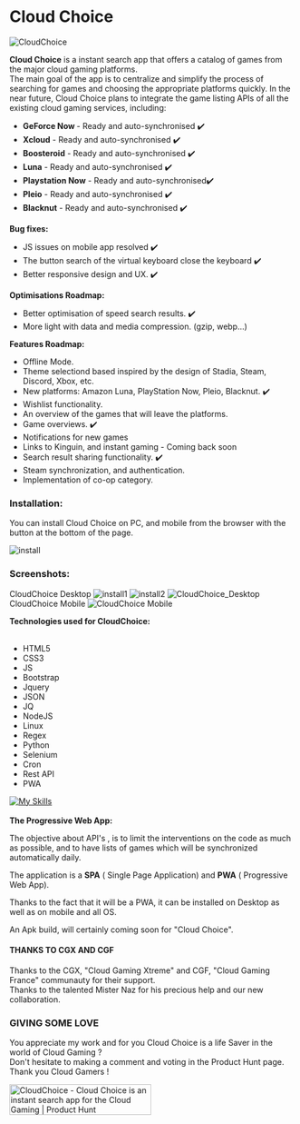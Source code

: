 # Cloud Choice
![CloudChoice](https://github.com/mistertest/cloud-choice/blob/main/img/logo_cloud_choice300px.png)
<br>

<b>Cloud Choice</b> is a instant search app that offers a catalog of games from the major cloud gaming platforms.
<br>
The main goal of the app is to centralize and simplify the process of searching for games and choosing the appropriate platforms quickly. In the near future, Cloud Choice plans to integrate the game listing APIs of all the existing cloud gaming services, including:

- <b>GeForce Now </b> - Ready and auto-synchronised :heavy_check_mark:
- <b>Xcloud</b> - Ready and auto-synchronised :heavy_check_mark:
- <b>Boosteroid</b> - Ready and auto-synchronised :heavy_check_mark:
- <b>Luna</b> - Ready and auto-synchronised :heavy_check_mark:
- <b>Playstation Now</b> - Ready and auto-synchronised:heavy_check_mark:
- <b>Pleio</b> - Ready and auto-synchronised :heavy_check_mark:
- <b>Blacknut</b> - Ready and auto-synchronised :heavy_check_mark:

<b>Bug fixes:</b><br>
- JS issues on mobile app resolved  :heavy_check_mark:
- The button search of the virtual keyboard close the keyboard  :heavy_check_mark:
- Better responsive design and UX.  :heavy_check_mark:

<b>Optimisations Roadmap:</b><br>
- Better optimisation of speed search results. :heavy_check_mark:<br>
- More light with data and media compression. (gzip, webp...)<br>

<b>Features Roadmap:</b><br>
- Offline Mode.<br>
- Theme selectiond based inspired by the design of Stadia, Steam, Discord, Xbox, etc.<br>
- New platforms:
Amazon Luna, PlayStation Now, Pleio, Blacknut. :heavy_check_mark:<br>
- Wishlist functionality.<br>
- An overview of the games that will leave the platforms.<br>
- Game overviews.  :heavy_check_mark:<br>
- Notifications for new games<br>
- Links to Kinguin, and instant gaming - Coming back soon<br>
- Search result sharing functionality. :heavy_check_mark:<br>
- Steam synchronization, and authentication.<br>
- Implementation of co-op category.<br>

### Installation:
You can install Cloud Choice on PC, and mobile from the browser with the button at the bottom of the page.

![install](https://raw.githubusercontent.com/mistertest/cloud-choice/main/img/button_install.PNG)
### Screenshots:
CloudChoice Desktop
![install1](https://github.com/mistertest/cloud-choice/blob/main/img/barre_tache.PNG)
![install2](https://github.com/mistertest/cloud-choice/blob/main/img/demarer_cloud_choice.png)
![CloudChoice_Desktop](https://github.com/mistertest/cloud-choice/blob/main/img/cloudchoice_newDesktop.PNG)
<br>
CloudChoice Mobile
![CloudChoice Mobile](https://github.com/mistertest/cloud-choice/blob/main/img/cloud_choiceV3_mobile.png)

<b>Technologies used for CloudChoice:</b>
<br><br>
- HTML5
- CSS3
- JS
- Bootstrap
- Jquery
- JSON
- JQ
- NodeJS
- Linux
- Regex
- Python
- Selenium
- Cron
- Rest API
- PWA

[![My Skills](https://skillicons.dev/icons?i=html,css,js,regex,jquery,bootstrap,nodejs,linux,py,selenium)](https://skillicons.dev)
<br><br>
<b>The Progressive Web App:</b> <br>

The objective about API's , is to limit the interventions on the code as much as possible, and to have lists of games which will be synchronized automatically daily.

The application is a **SPA** ( Single Page Application) and **PWA** ( Progressive Web App).

Thanks to the fact that it will be a PWA, it can be installed on Desktop as well as on mobile and all OS.

An Apk build, will certainly coming  soon for "Cloud Choice".

#### THANKS TO CGX AND CGF
Thanks to the  CGX, "Cloud Gaming Xtreme" and CGF, "Cloud Gaming France" communauty for their support.<br>
Thanks to the talented Mister Naz for his precious help and our new collaboration.


### GIVING SOME LOVE

You appreciate my work and for you Cloud Choice is a life Saver in the world of Cloud Gaming ?<br>
Don't hesitate to making a comment and voting in the Product Hunt page. <br>
Thank you Cloud Gamers !

<a href="https://www.producthunt.com/posts/cloudchoice?utm_source=badge-featured&utm_medium=badge&utm_souce=badge-cloudchoice" target="_blank"><img src="https://api.producthunt.com/widgets/embed-image/v1/featured.svg?post_id=343875&theme=light" alt="CloudChoice - Cloud&#0032;Choice&#0032;is&#0032;an&#0032;instant&#0032;search&#0032;app&#0032;for&#0032;the&#0032;Cloud&#0032;Gaming | Product Hunt" style="width: 250px; height: 54px;" width="250" height="54" /></a>
